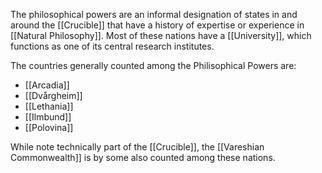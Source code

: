 The philosophical powers are an informal designation of states in and around the [[Crucible]] that have a history of expertise or experience in [[Natural Philosophy]]. Most of these nations have a [[University]], which functions as one of its central research institutes.

The countries generally counted among the Philisophical Powers are:
- [[Arcadia]]
- [[Dvårgheim]]
- [[Lethania]]
- [[Ilmbund]]
- [[Polovina]]

While note technically part of the [[Crucible]], the [[Vareshian Commonwealth]] is by some also counted among these nations.